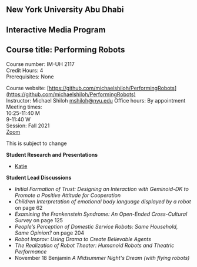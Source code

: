 ## New York University Abu Dhabi  
## Interactive Media Program
## Course title: Performing Robots
Course number: IM-UH 2117  
Credit Hours: 4     
Prerequisites: None     

Course website:
[https://github.com/michaelshiloh/PerformingRobots](https://github.com/michaelshiloh/PerformingRobots)  
Instructor: Michael Shiloh mshiloh@nyu.edu
Office hours: By appointment    
Meeting times:    
10:25-11:40 M     
9-11:40 W     
Session: Fall 2021    
[Zoom](https://nyu.zoom.us/j/92630541872)

This is subject to change

**Student Research and Presentations**

- [Katie](https://www.nytimes.com/2012/07/08/theater/robot-and-human-actors-take-bows-together.html)  


**Student Lead Discussions**

- *Initial Formation of Trust: Designing an Interaction with Geminoid-DK to Promote a Positive Attitude for Cooperation*
- *Children Interpretation of emotional body language displayed by a robot* on page 62 
- *Examining the Frankenstein Syndrome: An Open-Ended Cross-Cultural Survey* on page 125
- *People’s Perception of Domestic Service Robots: 
Same Household, Same Opinion?* on page 204
- *Robot Improv: Using Drama to Create Believable Agents*
- *The Realization of Robot Theater: Humanoid Robots and Theatric Performance*
- November 18 Benjamin *A Midsummer Night's Dream (with flying robots)*
